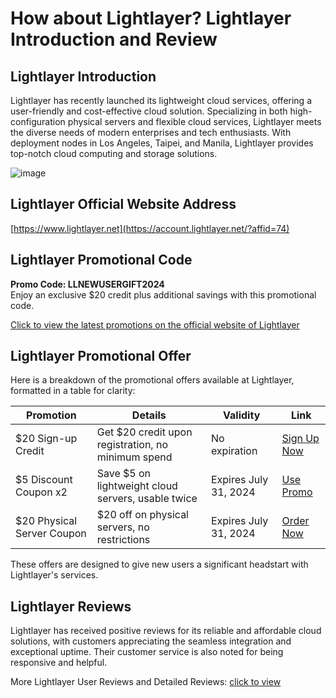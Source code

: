 # How about Lightlayer? Lightlayer Introduction and Review

## Lightlayer Introduction
Lightlayer has recently launched its lightweight cloud services, offering a user-friendly and cost-effective cloud solution. Specializing in both high-configuration physical servers and flexible cloud services, Lightlayer meets the diverse needs of modern enterprises and tech enthusiasts. With deployment nodes in Los Angeles, Taipei, and Manila, Lightlayer provides top-notch cloud computing and storage solutions.

![image](https://github.com/rosarah1215/Lightlayer/assets/169872883/a2bf34bb-0cb5-41c4-8b6b-ceaf6bde2604)

## Lightlayer Official Website Address
[https://www.lightlayer.net](https://account.lightlayer.net/?affid=74)

## Lightlayer Promotional Code
**Promo Code: LLNEWUSERGIFT2024**  
Enjoy an exclusive $20 credit plus additional savings with this promotional code.  

[Click to view the latest promotions on the official website of Lightlayer](https://account.lightlayer.net/?affid=74)

## Lightlayer Promotional Offer
Here is a breakdown of the promotional offers available at Lightlayer, formatted in a table for clarity:

| Promotion                 | Details                                              | Validity            | Link                                       |
|---------------------------|------------------------------------------------------|---------------------|--------------------------------------------|
| $20 Sign-up Credit        | Get $20 credit upon registration, no minimum spend   | No expiration       | [Sign Up Now](https://account.lightlayer.net/?affid=74) |
| $5 Discount Coupon x2     | Save $5 on lightweight cloud servers, usable twice   | Expires July 31, 2024 | [Use Promo](https://account.lightlayer.net/?affid=74) |
| $20 Physical Server Coupon| $20 off on physical servers, no restrictions         | Expires July 31, 2024 | [Order Now](https://account.lightlayer.net/?affid=74) |

These offers are designed to give new users a significant headstart with Lightlayer's services.

## Lightlayer Reviews
Lightlayer has received positive reviews for its reliable and affordable cloud solutions, with customers appreciating the seamless integration and exceptional uptime. Their customer service is also noted for being responsive and helpful.

More Lightlayer User Reviews and Detailed Reviews: [click to view](https://account.lightlayer.net/?affid=74)
